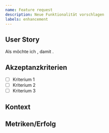 ```yaml
---
name: Feature request
description: Neue Funktionalität vorschlagen
labels: enhancement
---
```


## User Story

Als <Rolle> möchte ich <Ziel>, damit <Nutzen>.

## Akzeptanzkriterien

- [ ] Kriterium 1
- [ ] Kriterium 2
- [ ] Kriterium 3

## Kontext

<!-- Relevante Links, Mockups, technische Hinweise -->

## Metriken/Erfolg

<!-- Wie messen wir den Erfolg? -->
